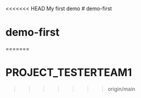 <<<<<<< HEAD
My first demo # demo-first
# demo-first
=======
# PROJECT_TESTERTEAM1
>>>>>>> origin/main
